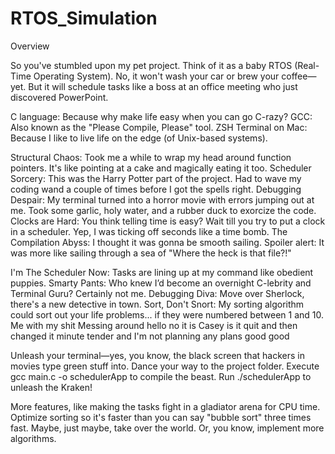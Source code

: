 # RTOS_Simulation

<!-- RTOS Simulation Project - Or How I Learned to Stop Worrying and Love the Scheduler 💣 -->

Overview

So you've stumbled upon my pet project. Think of it as a baby RTOS (Real-Time Operating System). No, it won't wash your car or brew your coffee—yet. But it will schedule tasks like a boss at an office meeting who just discovered PowerPoint.

<!-- Technologies Used -->

C language: Because why make life easy when you can go C-razy?
GCC: Also known as the "Please Compile, Please" tool.
ZSH Terminal on Mac: Because I like to live life on the edge (of Unix-based systems).

<!-- Challenges -->

Structural Chaos: Took me a while to wrap my head around function pointers. It's like pointing at a cake and magically eating it too.
Scheduler Sorcery: This was the Harry Potter part of the project. Had to wave my coding wand a couple of times before I got the spells right.
Debugging Despair: My terminal turned into a horror movie with errors jumping out at me. Took some garlic, holy water, and a rubber duck to exorcize the code.
Clocks are Hard: You think telling time is easy? Wait till you try to put a clock in a scheduler. Yep, I was ticking off seconds like a time bomb.
The Compilation Abyss: I thought it was gonna be smooth sailing. Spoiler alert: It was more like sailing through a sea of "Where the heck is that file?!"

<!-- Sweet, Sweet Victories 🎉 -->

I'm The Scheduler Now: Tasks are lining up at my command like obedient puppies.
Smarty Pants: Who knew I’d become an overnight C-lebrity and Terminal Guru? Certainly not me.
Debugging Diva: Move over Sherlock, there's a new detective in town.
Sort, Don't Snort: My sorting algorithm could sort out your life problems... if they were numbered between 1 and 10.
Me with my shit Messing around hello no it is Casey is it quit and then changed it minute tender and I'm not planning any plans good good

<!-- How to Fire This Baby Up 🔥 -->

Unleash your terminal—yes, you know, the black screen that hackers in movies type green stuff into.
Dance your way to the project folder.
Execute gcc main.c -o schedulerApp to compile the beast.
Run ./schedulerApp to unleash the Kraken!

<!-- What's Cookin', Good Lookin'? 😎 -->

More features, like making the tasks fight in a gladiator arena for CPU time.
Optimize sorting so it's faster than you can say "bubble sort" three times fast.
Maybe, just maybe, take over the world. Or, you know, implement more algorithms.

<!-- Strap in and hang on for the ride. Let's make task scheduling cool again—or at least less painful. -->